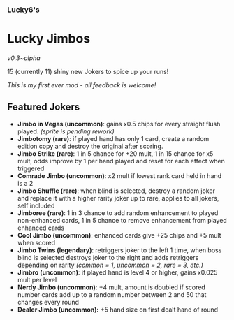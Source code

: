 ### Lucky6's
# Lucky Jimbos
*v0.3~alpha*

15 (currently 11) shiny new Jokers to spice up your runs!

*This is my first ever mod - all feedback is welcome!*  

## Featured Jokers  
- **Jimbo in Vegas (uncommon)**: gains x0.5 chips for every straight flush played. *(sprite is pending rework)*
- **Jimbotomy (rare)**: if played hand has only 1 card, create a random edition copy and destroy the original after scoring.
- **Jimbo Strike (rare)**: 1 in 5 chance for +20 mult, 1 in 15 chance for x5 mult, odds improve by 1 per hand played and reset for each effect when triggered
- **Comrade Jimbo (uncommon)**: x2 mult if lowest rank card held in hand is a 2
- **Jimbo Shuffle (rare)**: when blind is selected, destroy a random joker and replace it with a higher rarity joker up to rare, applies to all jokers, self included
- **Jimboree (rare)**: 1 in 3 chance to add random enhancement to played non-enhanced cards, 1 in 5 chance to remove enhancement from played enhanced cards
- **Cool Jimbo (uncommon)**: enhanced cards give +25 chips and +5 mult when scored
- **Jimbo Twins (legendary)**: retriggers joker to the left 1 time, when boss blind is selected destroys joker to the right and adds retriggers depending on rarity *(common = 1, uncommon = 2, rare = 3, etc.)*
- **Jimbro (uncommon)**: if played hand is level 4 or higher, gains x0.025 mult per level
- **Nerdy Jimbo (uncommon)**: +4 mult, amount is doubled if scored number cards add up to a random number between 2 and 50 that changes every round
- **Dealer Jimbo (uncommon):** +5 hand size on first dealt hand of round
